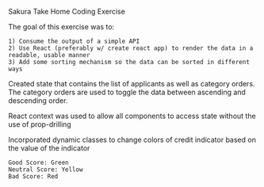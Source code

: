 Sakura Take Home Coding Exercise

The goal of this exercise was to:

    1) Consume the output of a simple API
    2) Use React (preferably w/ create react app) to render the data in a readable, usable manner
    3) Add some sorting mechanism so the data can be sorted in different ways


Created state that contains the list of applicants as well as
category orders. The category orders are used to toggle the data
between ascending and descending order.

React context was used to allow all components to access state
without the use of prop-drilling

Incorporated dynamic classes to change colors of credit indicator based
on the value of the indicator

    Good Score: Green
    Neutral Score: Yellow
    Bad Score: Red

